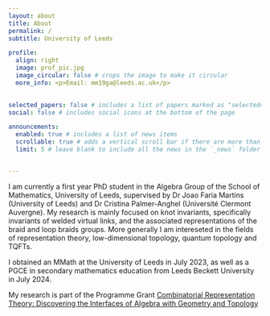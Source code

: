 ```yaml
---
layout: about
title: About
permalink: /
subtitle: University of Leeds

profile:
  align: right
  image: prof_pic.jpg
  image_circular: false # crops the image to make it circular
  more_info: <p>Email: mm19ga@leeds.ac.uk</p>
   

selected_papers: false # includes a list of papers marked as "selected={true}"
social: false # includes social icons at the bottom of the page

announcements:
  enabled: true # includes a list of news items
  scrollable: true # adds a vertical scroll bar if there are more than 3 news items
  limit: 5 # leave blank to include all the news in the `_news` folder


---
```


I am currently a first year PhD student in the Algebra Group of the School of Mathematics, University of Leeds, supervised by Dr Joao Faria Martins (University of Leeds) and Dr Cristina Palmer-Anghel (Université Clermont Auvergne). My research is mainly focused on knot invariants, specifically invariants of welded virtual links, and the associated representations of the braid and loop braids groups. More generally I am intereseted in the fields of representation theory, low-dimensional topology, quantum topology and TQFTs. 

I obtained an MMath at the University of Leeds in July 2023, as well as a PGCE in secondary mathematics education from Leeds Beckett University in July 2024.

My research is part of the Programme Grant [Combinatorial Representation Theory: Discovering the Interfaces of Algebra with Geometry and Topology](https://sites.google.com/view/crt-leeds/home)
